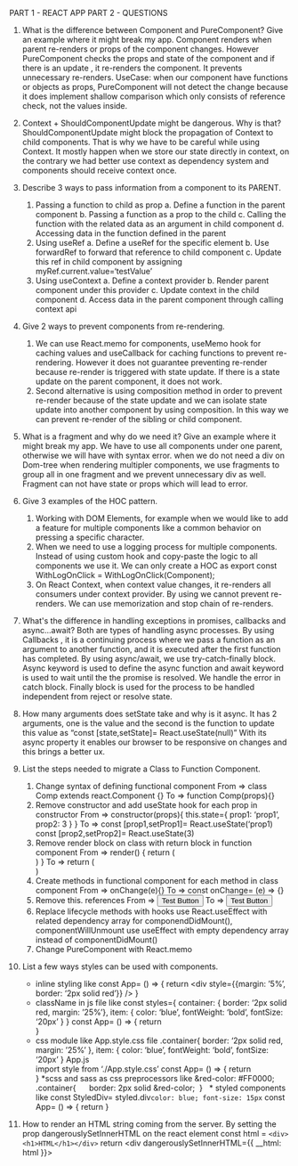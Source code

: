 PART 1 - REACT APP
PART 2 - QUESTIONS

1. What is the difference between Component and PureComponent? Give
an example where it might break my app.
	Component renders when parent re-renders or props of the component changes.
	However PureComponent checks the props and state of the component and if there is an update , it re-renders the component. It prevents unnecessary re-renders.
	UseCase: when our component have functions or objects as props, PureComponent will not detect the change because it does implement shallow comparison which only consists of reference check, not the values inside.

2. Context + ShouldComponentUpdate might be dangerous. Why is that?
	ShouldComponentUpdate might block the propagation of Context to child components. 
	That is why we have to be careful while using Context. It mostly happen when we store our state directly in context, on the contrary we had better use context as dependency system and components should receive context once.

3. Describe 3 ways to pass information from a component to its PARENT.
	1. Passing a function to child as prop
		a. Define a function in the parent component
		b. Passing a function as a prop to the child 
		c. Calling the function with the related data as an argument in child component
		d. Accessing data in the function defined in the parent
	2. Using useRef
		a. Define a useRef for the specific element
		b. Use forwardRef to forward that reference to child component
		c. Update this ref in child component by assigning myRef.current.value=‘testValue’
	3. Using useContext
		a. Define a context provider
		b. Render parent component under this provider
		c. Update context in the child component 
		d. Access data in the parent component through calling context api

4. Give 2 ways to prevent components from re-rendering.
	1. We can use React.memo for components, useMemo hook for caching values and useCallback for caching functions  to prevent re-rendering. However it does not guarantee preventing re-render because re-render is triggered with state update. If there is a state update on the parent component, it does not work.
	2. Second alternative is using composition method in order to prevent re-render because of the state update and we can isolate state update into another component by using composition. In this way we can prevent re-render of the sibling or child component.

5. What is a fragment and why do we need it? Give an example where it might
break my app.
	We have to use all components under one parent, otherwise we will have with syntax error.
	when we do not need a div on Dom-tree when rendering multipler components, we use fragments to group all in one fragment and we prevent unnecessary div as well.
	Fragment can not have state or props which will lead to error.

6. Give 3 examples of the HOC pattern.
	1. Working with DOM Elements, for example when we would like to add a feature for multiple components like a common behavior on pressing a specific character.
	2. When we need to use a logging process for multiple components. Instead of using custom hook and copy-paste the logic to all components we use it. We can only create a HOC as 
	export const WithLogOnClick = WithLogOnClick(Component);
	3. On React Context, when context value changes, it re-renders all consumers under context provider. By using we cannot prevent re-renders. We can use memorization and stop chain of re-renders.
	
	
7. What's the difference in handling exceptions in promises, callbacks
and async...await?
	Both are types of handling async processes.
	By using Callbacks , it is a continuing process  where we pass a function as an argument to another function, and it is executed after the first function has completed.
	By using async/await, we use try-catch-finally block. Async keyword is used to define the async function and await keyword is used to wait until the the promise is resolved. 
	We handle the error in catch block. Finally block is used for the process to be handled independent from reject or resolve state.

8. How many arguments does setState take and why is it async.
	It has 2 arguments, one is the value and the second is the function to update this value as “const [state,setState]= React.useState(null)”
	With its async property it enables our browser to be responsive on changes and this brings a better ux.

9. List the steps needed to migrate a Class to Function Component.
	1. Change syntax of defining functional component
		From => class Comp extends react.Component {}
		To => function Comp(props){}
	2. Remove constructor and add useState hook for each prop in constructor
		From => constructor(props){
			this.state={
				prop1: ‘prop1’,
				prop2: 3
			}
		}
		To =>
			const [prop1,setProp1]= React.useState(‘prop1)
			const [prop2,setProp2]= React.useState(3)
	2. Remove render block on class with return block in function component
		From => render() {
			return (<div></div>)
		}
		To => return (<div></div>)
	3. Create methods in functional component for each method in class component
		From => onChange(e){}
		To => const onChange= (e) => {}
	4. Remove this. references
		From => <button onClick={this.handleOnClick}>Test Button</button>
		To => <button onClick={handleOnClick}>Test Button</button>
	5. Replace lifecycle methods with hooks
		use React.useEffect with related dependency array for componendDidMount(), componentWillUnmount 
		use useEffect with empty dependency array instead of componentDidMount()
	6. Change PureComponent with React.memo	
10. List a few ways styles can be used with components.

	* inline styling like 
		const App= () => {
			return <div style={{margin: ’5%’, border: ‘2px solid red’}} />
		}
	* className in js file like
		const styles={
			container: { border: ‘2px solid red, margin: ’25%’},
			item: { color: ‘blue’, fontWeight: ‘bold’, fontSize: ‘20px’ }
		}
		const App= () => {
			return <div className={styles.container} />
		}
	* css module like 
		App.style.css file
			.container{
				 border: ‘2px solid red, margin: ’25%’
			},
			item: { 
				color: ‘blue’, fontWeight: ‘bold’, fontSize: ‘20px’ 
			}
		App.js	
		import style from ‘./App.style.css’
		const App= () => {
			return <div className={styles.container} />
		}
	*scss and sass as css preprocessors like
		&red-color: #FF0000;
		.container{
    			border: 2px solid &red-color;
		 }
 	* styled components like
		const StyledDiv= styled.div`
			color: blue;
			font-size: 15px
		`
		const App= () => {
			return <StyledDiv  />
		}
11. How to render an HTML string coming from the server.
	By setting the prop  dangerouslySetInnerHTML on the react element 
		const html = `<div><h1>HTML</h1></div>`
		return <div dangerouslySetInnerHTML={{ __html: html }}></div>